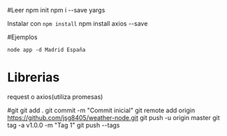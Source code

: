 #Leer
npm init
npm i --save yargs

Instalar con ```npm install```
npm install axios --save

#Ejemplos
```
node app -d Madrid España
```

# Librerias
request o axios(utiliza promesas)

#git 
git add .
git commit -m "Commit inicial"
git remote add origin https://github.com/jsg8405/weather-node.git
git  push -u origin master
git tag -a v1.0.0 -m "Tag 1"
git push --tags
